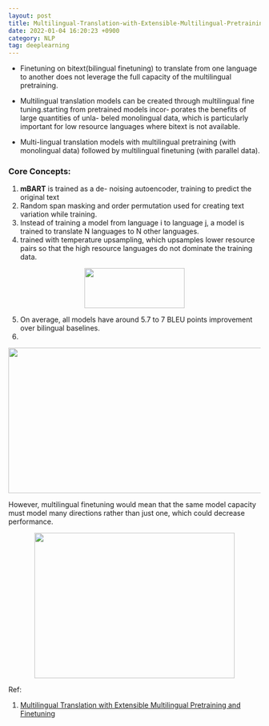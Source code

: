 ```yaml
---
layout: post 
title: Multilingual-Translation-with-Extensible-Multilingual-Pretraining-and-Finetuning 
date: 2022-01-04 16:20:23 +0900 
category: NLP 
tag: deeplearning
---
```

* Finetuning on bitext(bilingual finetuning) to translate from
one language to another does not leverage the full
capacity of the multilingual pretraining.

* Multilingual translation models can be created through multilingual fine tuning.starting from pretrained models incor- porates the benefits of large quantities of unla- beled monolingual data, which is particularly important for low resource languages where bitext is not available.

* Multi-lingual translation models with multilingual
pretraining (with monolingual data) followed
by multilingual finetuning (with parallel data).

### Core Concepts:
1. **mBART** is trained as a de-
noising autoencoder, training to predict the original
text
2. Random span masking and order permutation used for creating text variation while training.
3. Instead of training a model
from language i to language j, a model is trained
to translate N languages to N other languages.
4. trained with temperature upsampling, which upsamples lower resource pairs so that the high resource languages do not dominate the training data.

<p align="center">
  <img title="" width="200" height="80" src="https://github.com/ShihabYasin/shihabyasin.github.io/blob/gh-pages/public/img/9.png"?raw=true" alt="">
</p>

5. On average, all models have around 5.7 to 7 BLEU points improvement over bilingual baselines.
6. 
<p align="center">
  <img title="" width="800" height="290" src="https://github.com/ShihabYasin/shihabyasin.github.io/blob/gh-pages/public/img/10.png"?raw=true" alt="">
</p>


However, multilingual finetuning would mean that the same model capacity must model many directions rather than just one, which could decrease performance.


<p align="center">
  <img title="" width="400" height="290" src="https://github.com/ShihabYasin/shihabyasin.github.io/blob/gh-pages/public/img/11.png"?raw=true" alt="">
</p>


Ref: 
1. [Multilingual Translation with Extensible Multilingual Pretraining and Finetuning](https://arxiv.org/abs/2008.00401)

